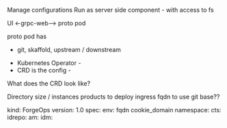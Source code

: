 


Manage configurations
Run as server side component - with access to fs

   UI <-grpc-web-->   proto pod 
   
   
  
proto pod has
- git, skaffold, upstream / downstream



* Kubernetes Operator - 
* CRD is the config - 

What does the CRD look like?


Directory size / instances
products to deploy
ingress
fqdn to use
git base??


kind: ForgeOps
version: 1.0
spec:
    env:
        fqdn
        cookie_domain
        namespace:
    cts:
    idrepo:
    am: 
    idm:
    
    
    